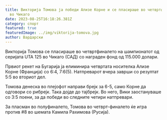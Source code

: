 ```yaml
---
title: Викторија Томова ја победи Ализе Корне и се пласираше во четвртфиналето
  во Чикаго
date: 2023-08-25T16:18:26.381Z
category: спорт
featured: true
featuredImage: ../img/viktorija-tomova.jpg
author: Вардарски
---
```

Викторија Томова се пласираше во четвртфиналето на шампионатот од серијата UTA 125 во Чикаго (САД) со награден фонд од 115.000 долари.

Првиот рекет на Бугарија ја елиминира четвртата носителка Ализе Корне (Франција) со 6:4, 7:6(5). Натпреварот вчера заврши со резултат 5:5 во вториот дел.

Томова денеска во плејофот направи брејк за 6-5, само Корне да одговори со рибрејк. Така дојде до тајбрејк. Во него, Вики заостануваше со 3:5 поени, за да победи во следните четири натпревари.

За пласман во полуфиналето, Томова во четврт-финалето ќе игра против #8 во шемата Камила Рахимова (Русија).